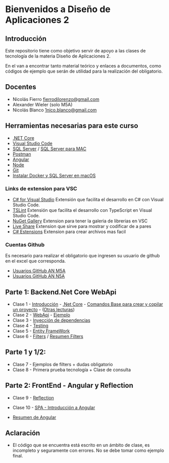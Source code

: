 # Bienvenidos a Diseño de Aplicaciones 2

## Introducción

Este repositorio tiene como objetivo servir de apoyo a las clases de tecnología de la materia Diseño de Aplicaciones 2.

En el van a encontrar tanto material teórico y enlaces a documentos, como códigos de ejemplo que serán de utilidad para la realización del obligatorio.


## Docentes

- Nicolás Fierro [fierrodilorenzo@gmail.com](mailto:fierrodilorenzo@gmail.com)
- Alexander Wieler (solo M5A)
- Nicolás Blanco [1nico.blanco@gmail.com](mailto:1nico.blanco@gmail.com)

## Herramientas necesarias para este curso

- [.NET Core](https://dotnet.microsoft.com/learn/dotnet/hello-world-tutorial/install)
- [Visual Studio Code](https://code.visualstudio.com/)
- [SQL Server](https://www.microsoft.com/es-mx/sql-server/sql-server-downloads?rtc=1) / [SQL Server para MAC](https://docs.microsoft.com/en-us/sql/linux/quickstart-install-connect-docker?view=sql-server-ver15&pivots=cs1-bash)
- [Postman](https://www.postman.com/)
- [Angular](https://angular.io/)
- [Node](https://nodejs.org/es/)
- [Git](https://git-scm.com/)
- [Instalar Docker y SQL Server en macOS](Clases/Guias/InstalacionSQLserverMacOS.md)

### Links de extension para VSC
 - [C# for Visual Studio](https://marketplace.visualstudio.com/items?itemName=ms-dotnettools.csharp) Extensión que facilita el desarrollo en C# con Visual Studio Code.
 - [TSLint](https://marketplace.visualstudio.com/items?itemName=ms-vscode.vscode-typescript-tslint-plugin) Extensión que facilita el desarrollo con TypeScript en Visual Studio Code.
 - [NuGet Gallery](https://marketplace.visualstudio.com/items?itemName=patcx.vscode-nuget-gallery) Extension para tener la galeria de librerias en VSC
 - [Live Share](https://marketplace.visualstudio.com/items?itemName=MS-vsliveshare.vsliveshare) Extension que sirve para mostrar y codificar de a pares
 - [C# Estensions](https://marketplace.visualstudio.com/items?itemName=jchannon.csharpextensions) Extension para crear archivos mas facil

### Cuentas Github

Es necesario para realizar el obligatorio que ingresen su usuario de github en el excel que corresponda.

- [Usuarios GitHub AN M5A](https://docs.google.com/spreadsheets/d/1BH2b0ZgVYWWmOZUwvV3nLnfOUZYWlFAuFxSHf-Qlc9A/edit?usp=sharing)
- [Usuarios GitHub AN N5A](https://docs.google.com/spreadsheets/d/17T3JJ7tKyLoUujzeiCcyDMvcS0ac7TVNhKKHmTU-udg/edit?usp=sharing)

## Parte 1: Backend.Net Core WebApi
- Clase 1 - [Introducción](/Clases/Clase_01-Intro/1.1-Introduccion.md)
          - [.Net Core](/Clases/Clase_01-Intro/1.2-.NET_Core.md)
          - [Comandos Base para crear y copilar un proyecto](/Clases/Clase_01-Intro/1.3-ComandosNetCore.md)
          - ([Otras lecturas](https://cheerful-nation-1ca.notion.site/ASP-NET-Core-a1e2fee147cf44fbb2c6a7f962bd2341))
- Clase 2 - [WebApi](https://cheerful-nation-1ca.notion.site/WEB-API-b460683de96a4d66aed5660a9d4de8bf)
          - [Ejemplo](/Clases/Clase_2-WebApi/Clase_2-Ejemplo-WebApi.md)
- Clase 3 - [Inyección de dependencias](https://cheerful-nation-1ca.notion.site/Inyecci-n-de-dependencia-084456a1937f40f4b6e767711c7ca1c9)
- Clase 4 - [Testing](https://cheerful-nation-1ca.notion.site/Unit-test-4554cc7a49bd4fe4a06c509de80ac77f)
- Clase 5 - [Entity FrameWork](https://cheerful-nation-1ca.notion.site/EF-CORE-c9c7991c5c9f414f8aa6f2abb2d6a83f)
- Clase 6 - [Filters](https://cheerful-nation-1ca.notion.site/Filtros-11ba7df748cd4240aba28ded55e55076) / [Resumen Filters](/Clases/Clase_6-Filters/Filters.md)

## Parte 1 y 1/2:  
- Clase 7 - Ejemplos de filters + dudas obligatorio
- Clase 8 - Primera prueba tecnología + Clase de consulta

## Parte 2: FrontEnd - Angular y Reflection
- Clase 9 - [Reflection](/Clases/Clase_9-Reflection/Reflection.md)
- Clase 10 - [SPA - Introducción a Angular](/Clases/Clase_10-SPA&Angular/Angular_y_las_SPAs.md)

- [Resumen de Angular](/Clases/Angular.md)


## Aclaración
- El código que se encuentra está escrito en un ámbito de clase, es incompleto y seguramente con errores. No se debe tomar como ejemplo final.
